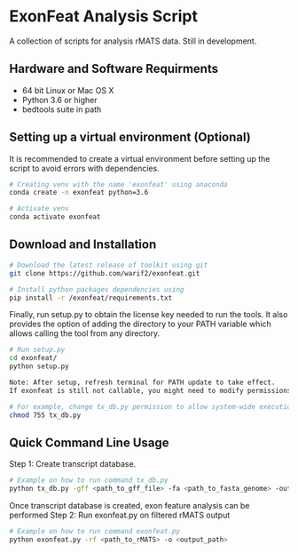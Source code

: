 # ExonFeat Analysis Script
A collection of scripts for analysis rMATS data. 
Still in development.

## Hardware and Software Requirments
  * 64 bit Linux or Mac OS X
  * Python 3.6 or higher
  * bedtools suite in path
  
## Setting up a virtual environment (Optional)
It is recommended to create a virtual environment before setting
up the script to avoid errors with dependencies.

```bash
# Creating venv with the name 'exonfeat' using anaconda
conda create -n exonfeat python=3.6

# Activate venv
conda activate exonfeat
```
  
## Download and Installation

```bash
# Download the latest release of toolkit using git
git clone https://github.com/warif2/exonfeat.git

# Install python packages dependencies using
pip install -r /exonfeat/requirements.txt
```

Finally, run setup.py to obtain the license key needed to run the tools. It also provides the
option of adding the directory to your PATH variable which allows calling the tool
from any directory.
```bash
# Run setup.py
cd exonfeat/
python setup.py

Note: After setup, refresh terminal for PATH update to take effect.
If exonfeat is still not callable, you might need to modify permissions of scripts.

# For example, change tx_db.py permission to allow system-wide execution.
chmod 755 tx_db.py
```

## Quick Command Line Usage
Step 1: Create transcript database.
```bash
# Example on how to run command tx_db.py
python tx_db.py -gff <path_to_gff_file> -fa <path_to_fasta_genome> -out <output_path> -t <#_of_threads>
```

Once transcript database is created, exon feature analysis can be performed
Step 2: Run exonfeat.py on filtered rMATS output
```bash
# Example on how to run command exonfeat.py
python exonfeat.py -rf <path_to_rMATS> -o <output_path>
```

